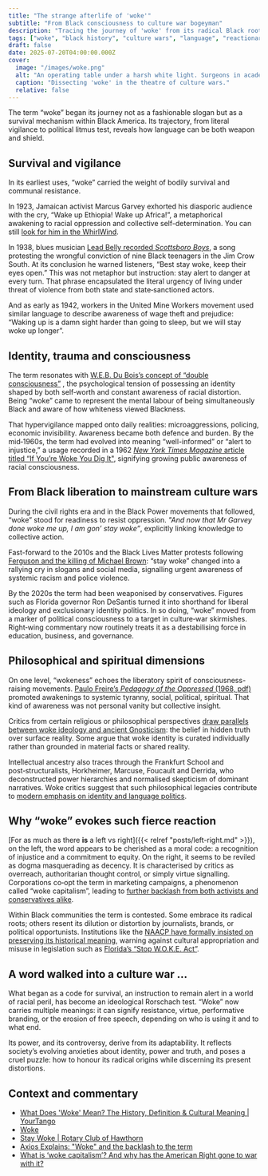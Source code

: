 ```yaml
---
title: "The strange afterlife of 'woke'"
subtitle: "From Black consciousness to culture war bogeyman"
description: "Tracing the journey of 'woke' from its radical Black roots through global liberation struggles to its weaponisation by reactionaries, exposing what was lost, stolen, and distorted along the way."
tags: ["woke", "black history", "culture wars", "language", "reactionary politics"]
draft: false
date: 2025-07-20T04:00:00.000Z
cover:
  image: "/images/woke.png"
  alt: "An operating table under a harsh white light. Surgeons in academic robes dissect the word 'WOKE' with scalpels and annotated footnotes. Floating thought bubbles contain words like 'Garvey' and 'culture war.'" 
  caption: "Dissecting 'woke' in the theatre of culture wars."
  relative: false
---
```


The term “woke” began its journey not as a fashionable slogan but as a survival mechanism within Black America. Its 
trajectory, from literal vigilance to political litmus test, reveals how language can be both weapon and shield.

## Survival and vigilance

In its earliest uses, “woke” carried the weight of bodily survival and communal resistance.

In 1923, Jamaican activist Marcus Garvey exhorted his diasporic audience with the cry, 
“Wake up Ethiopia! Wake up Africa!”, a metaphorical awakening to racial oppression and collective self-determination. 
You can still [look for him in the WhirlWind](https://youtu.be/YY-lbMsGLus?feature=shared&t=104).

In 1938, blues musician [Lead Belly recorded *Scottsboro Boys*](https://www.youtube.com/watch?v=VrXfkPViFIE), a song 
protesting the wrongful conviction of nine Black teenagers in the Jim Crow South. At its conclusion he warned listeners, 
“Best stay woke, keep their eyes open.” This was not metaphor but instruction: stay alert to danger at every turn. 
That phrase encapsulated the literal urgency of living under threat of violence from both state and state‑sanctioned 
actors.

And as early as 1942, workers in the United Mine Workers movement used similar language to describe awareness of wage 
theft and prejudice: “Waking up is a damn sight harder than going to sleep, but we will stay woke up longer”.

## Identity, trauma and consciousness

The term resonates with 
[W.E.B. Du Bois’s concept of “double consciousness”](https://www.theatlantic.com/magazine/archive/1897/08/strivings-of-the-negro-people/305446/)
, the psychological tension of possessing an identity shaped by both self‑worth and constant awareness of racial 
distortion. Being “woke” came to represent the mental labour of being simultaneously Black and aware of how whiteness 
viewed Blackness.

That hypervigilance mapped onto daily realities: microaggressions, policing, economic invisibility. Awareness became 
both defence and burden. By the mid‑1960s, the term had evolved into meaning “well-informed” or “alert to injustice,” 
a usage recorded in a 1962 
[*New York Times Magazine* article titled “If You’re Woke You Dig It"](https://www.nytimes.com/1962/05/20/archives/if-youre-woke-you-dig-it-no-mickey-mouse-can-be-expected-to-follow.html), 
signifying growing public awareness of racial consciousness.

## From Black liberation to mainstream culture wars

During the civil rights era and in the Black Power movements that followed, “woke” stood for readiness to resist 
oppression. *"And now that Mr Garvey done woke me up, I am gon’ stay woke”*, explicitly linking knowledge to collective action.

Fast-forward to the 2010s and the Black Lives Matter protests following 
[Ferguson and the killing of Michael Brown](https://apnews.com/article/shootings-police-us-news-st-louis-michael-brown-9aa32033692547699a3b61da8fd1fc62): 
“stay woke” changed into a rallying cry in slogans and social media, signalling urgent awareness of systemic 
racism and police violence.

By the 2020s the term had been weaponised by conservatives. Figures such as Florida governor Ron DeSantis turned it 
into shorthand for liberal ideology and exclusionary identity politics. In so doing, “woke” moved from a marker of 
political consciousness to a target in culture‑war skirmishes. Right‑wing commentary now routinely treats it as a 
destabilising force in education, business, and governance.

## Philosophical and spiritual dimensions

On one level, “wokeness” echoes the liberatory spirit of consciousness-raising movements. 
[Paulo Freire’s *Pedagogy of the Oppressed* (1968, pdf)](https://fsi-ebcao.princeton.edu/sites/g/files/toruqf1411/files/media/freire.pdf) 
promoted awakenings to systemic tyranny, social, political, spiritual. That kind of awareness was not personal vanity 
but collective insight.

Critics from certain religious or philosophical perspectives [draw parallels between woke ideology and ancient 
Gnosticism](https://attackthesystem.com/2024/02/23/wokism-is-the-new-face-of-an-old-heresy-and-it-can-be-defeated-again/): 
the belief in hidden truth over surface reality. Some argue that woke identity is curated individually 
rather than grounded in material facts or shared reality.

Intellectual ancestry also traces through the Frankfurt School and post‑structuralists, Horkheimer, Marcuse, Foucault 
and Derrida, who deconstructed power hierarchies and normalised skepticism of dominant narratives. Woke critics 
suggest that such philosophical legacies contribute to 
[modern emphasis on identity and language politics](https://time.com/6290367/susan-neiman-tension-at-the-heart-of-wokeism/).

## Why “woke” evokes such fierce reaction

[For as much as there **is** a left vs right]({{< relref "posts/left-right.md" >}}), on the left, the word appears to 
be cherished as a moral code: a recognition of injustice and a commitment to equity. On the right, it seems to be 
reviled as dogma masquerading as decency. It is characterised by critics as overreach, authoritarian thought control, 
or simply virtue signalling. Corporations co‑opt the term in marketing campaigns, a phenomenon called 
“woke capitalism”,  leading to [further backlash from both activists and conservatives alike](https://www.theguardian.com/commentisfree/article/2024/jun/23/woke-capitalism-gen-z).

Within Black communities the term is contested. Some embrace its radical roots; others resent its dilution or 
distortion by journalists, brands, or political opportunists. Institutions like the [NAACP have formally insisted on 
preserving its historical meaning](https://naacp.org/resources/reclaiming-word-woke-part-african-american-culture), 
warning against cultural appropriation and misuse in legislation such as 
[Florida’s “Stop W\.O.K.E. Act”](https://firstamendment.mtsu.edu/article/stop-w-o-k-e-act-florida/).

## A word walked into a culture war ...

What began as a code for survival, an instruction to remain alert in a world of racial peril, has become an ideological 
Rorschach test. “Woke” now carries multiple meanings: it can signify resistance, virtue, performative branding, or the 
erosion of free speech, depending on who is using it and to what end.

Its power, and its controversy, derive from its adaptability. It reflects society’s evolving anxieties about identity, 
power and truth, and poses a cruel puzzle: how to honour its radical origins while discerning its present distortions.

## Context and commentary

* [What Does 'Woke' Mean? The History, Definition & Cultural Meaning | YourTango](https://www.yourtango.com/self/what-does-woke-mean-history-definition-cultural-meaning)
* [Woke](https://iiab.me/kiwix/content/wikipedia_en_all_maxi_2023-10/A/Woke)
* [Stay Woke | Rotary Club of Hawthorn](https://hawthornrotary.org.au/Stories/stay-woke)
* [Axios Explains: \"Woke\" and the backlash to the term](https://www.axios.com/2024/11/17/axios-explains-woke-backlash)
* [What is ‘woke capitalism’? And why has the American Right gone to war with it?](https://scroll.in/article/1044645/what-is-woke-capitalism-and-why-has-the-american-right-gone-to-war-with-it)


